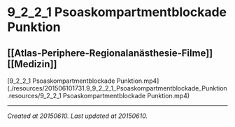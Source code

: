 # 9_2_2_1 Psoaskompartmentblockade Punktion
 [[Atlas-Periphere-Regionalanästhesie-Filme]] [[Medizin]] 
---



[9\_2\_2\_1 Psoaskompartmentblockade Punktion.mp4](./resources/201506101731.9_9_2_2_1_Psoaskompartmentblockade_Punktion.resources/9_2_2_1 Psoaskompartmentblockade Punktion.mp4)

---

_Created at 20150610._
_Last updated at 20150610._



